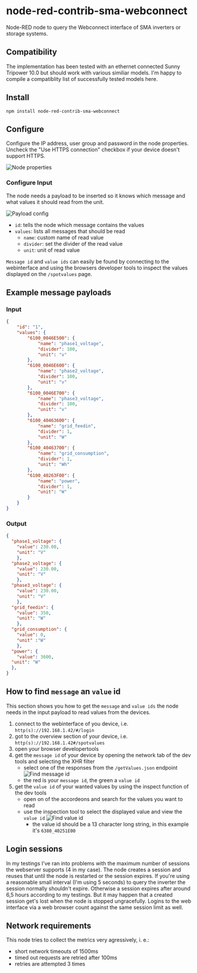 # node-red-contrib-sma-webconnect

Node-RED node to query the Webconnect interface of SMA inverters or storage systems.

## Compatibility
The implementation has been tested with an ethernet connected Sunny Tripower 10.0 but should work with various similiar models. I'm happy to compile a compatiblity list of successfully tested models here.

## Install

```
npm install node-red-contrib-sma-webconnect
```

## Configure

Configure the IP address, user group and password in the node properties. Uncheck the "Use HTTPS connection" checkbox if your device doesn't support HTTPS.

![Node properties](node-properties.png)

### Configure Input

The node needs a payload to be inserted so it knows which message and what values it should read from the unit.

![Payload config](input-payload.png)

* `id`: tells the node which message contains the values
* `values`: lists all messages that should be read
  * `name`: custom name of read value
  * `divider`: set the divider of the read value
  * `unit`: unit of read value 

`Message id` and `value ids` can easily be found by connecting to the webinterface and using the browsers developer tools to inspect the values displayed on the `/spotvalues` page.

## Example message payloads

### Input

```json
{
    "id": "1",
    "values": {
        "6100_0046E500": {
            "name": "phase1_voltage",
            "divider": 100,
            "unit": "v"
        },
        "6100_0046E600": {
            "name": "phase2_voltage",
            "divider": 100,
            "unit": "v"
        },
        "6100_0046E700": {
            "name": "phase3_voltage",
            "divider": 100,
            "unit": "v"
        },
        "6100_40463600": {
            "name": "grid_feedin",
            "divider": 1,
            "unit": "W"
        },
        "6100_40463700": {
            "name": "grid_consumption",
            "divider": 1,
            "unit": "Wh"
        },
        "6100_40263F00": {
            "name": "power",
            "divider": 1,
            "unit": "W"
        }
    }
}
```

### Output

```json
{
  "phase1_voltage": {
    "value": 230.00,
    "unit": "V"
    },
  "phase2_voltage": {
    "value": 230.00,
    "unit": "V"
    },
  "phase3_voltage": {
    "value": 230.00,
    "unit": "V"
    },
  "grid_feedin": {
    "value": 350,
    "unit": "W"
    },
  "grid_consumption": {
    "value": 0,
    "unit" :"W"
    },
  "power": {
    "value": 3600,
  "unit": "W"
  },
}
```

## How to find `message` an `value` id

This section shows you how to get the `message` and `value ids` the node needs in the input payload to read values from the devices.

1. connect to the webinterface of you device, i.e. `http(s)://192.168.1.42/#/login`
2. got to the overview section of your device, i.e. `http(s)://192.168.1.42#/spotvalues`
3. open your browser developertools
4. get the `message id` of your device by opening the network tab of the dev tools and selecting the XHR filter
    * select one of the responses from the `/getValues.json` endpoint
    ![Find message id](find-message-id.png)
    * the red is your `message id`, the green a `value id`
5. get the `value id` of your wanted values by using the inspect function of the dev tools
    * open on of the accordeons and search for the values you want to read
    * use the inspection tool to select the displayed value and view the `value id`
![Find value id](find-value-ids.png)
      * the value id should be a 13 character long string, in this example it's `6380_40251E00`

## Login sessions
In my testings I've ran into problems with the maximum number of sessions the webserver supports (4 in my case). The node creates a session and reuses that until the node is restarted or the session expires. If you're using a reasonable small interval (I'm using 5 seconds) to query the inverter the session normally shouldn't expire. Otherwise a session expires after around 6,5 hours according to my testings. But it may happen that a created session get's lost when the node is stopped ungracefully. Logins to the web interface via a web browser count against the same session limit as well.

## Network requirements
This node tries to collect the metrics very agressively, i. e.:
* short network timeouts of 1500ms
* timed out requests are retried after 100ms
* retries are attempted 3 times


